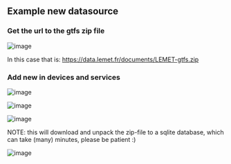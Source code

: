 ## Example new datasource

### Get the url to the gtfs zip file
![image](https://github.com/vingerha/gtfs2/assets/44190435/d5402bb0-17a5-41e8-ac95-652ecb06bb98)

In this case that is: https://data.lemet.fr/documents/LEMET-gtfs.zip

### Add new in devices and services
![image](https://github.com/vingerha/gtfs2/assets/44190435/ed7e8fbe-c3b9-4337-982f-74da5ea6e3dd)

![image](https://github.com/vingerha/gtfs2/assets/44190435/7dd77425-07f8-45d0-8d0c-d9948fca6fbb)

![image](https://github.com/vingerha/gtfs2/assets/44190435/3688925f-63cd-451a-9db1-313a028c2188)

NOTE: this will download and unpack the zip-file to a sqlite database, which can take (many) minutes, please be patient :)

![image](https://github.com/vingerha/gtfs2/assets/44190435/02ab24ed-c10d-43e5-8c3e-f221044a1a9e)







